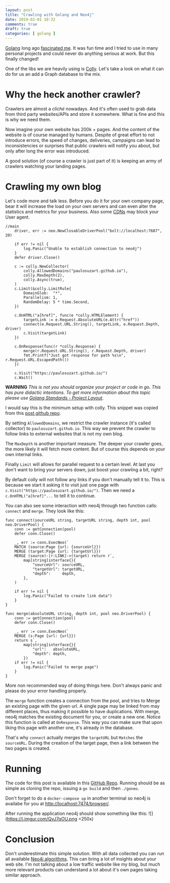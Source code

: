 ```yaml
---
layout: post
title: "Crawling with Golang and Neo4j"
date: 2019-02-01 10:32
comments: true
draft: true
categories: [ golang ]
---
```


[Golang](https://golang.org/) long ago [fascinated me](https://github.com/paulosuzart/gb). It was fun time and I tried to use in many personal projects and could never do anything serious at work. But this finally changed!

One of the libs we are heavily using is [Colly](http://go-colly.org/). Let's take a look on what it can do for us an add a Graph database to the mix.

<!--more-->

# Why the heck another crawler?

Crawlers are almost a _cliché_ nowadays. And it's often used to grab data from third party websites/APIs and store it somewhere. What is fine and this is why we need them.

Now imagine your own website has 200k + pages. And the content of the website is of course managed by humans. Despite of great effort to not introduce errors, the speed of changes, deliveries, campaigns can lead to inconsistencies or surprises that public crawlers will notify you about, but only after long the error was introduced.

A good solution (of course a crawler is just part of it) is keeping an army of crawlers watching your landing pages.

# Crawling my own blog

Let's code more and talk less. Before you do it for your own company page, bear it will increase the load on your own servers and can even alter the statistics and metrics for your business. Also some [CDNs](https://en.wikipedia.org/wiki/Content_delivery_network) may block your User agent.

```golang
//main
	driver, err := neo.NewClosableDriverPool("bolt://localhost:7687", 20)

	if err != nil {
		log.Panic("Unable to establish connection to neo4j")
	}
	defer driver.Close()

	c := colly.NewCollector(
		colly.AllowedDomains("paulosuzart.github.io"),
		colly.MaxDepth(2),
		colly.Async(true),
	)
	c.Limit(&colly.LimitRule{
		DomainGlob:  "*",
		Parallelism: 1,
		RandomDelay: 5 * time.Second,
	})

	c.OnHTML("a[href]", func(e *colly.HTMLElement) {
		targetLink := e.Request.AbsoluteURL(e.Attr("href"))
		connect(e.Request.URL.String(), targetLink, e.Request.Depth, driver)
		c.Visit(targetLink)
	})

	c.OnResponse(func(r *colly.Response) {
		merge(r.Request.URL.String(), r.Request.Depth, driver)
		fmt.Printf("Just got response for path %s\n", r.Request.URL.EscapedPath())
	})

	c.Visit("https://paulosuzart.github.io/")
	c.Wait()
```

**WARNING** *This is not you should organize your project or code in go. This has pure didactic intentions. To get more information about this topic please use [Golang Standards - Project Layout](https://github.com/golang-standards/project-layout)*.

I would say this is the minimum setup with colly. This snippet was copied from this [post github repo](https://github.com/paulosuzart/goneo-example).

By setting `AllowedDomains`, we restrict the crawler instance (it's called collector) to `paulosuzart.github.io`. This way we prevent the crawler to follow links to external websites that is not my own blog.

The `MaxDepth` is another important measure. The deeper your crawler goes, the more likely it will fetch more content. But of course this depends on your own internal links.

Finally `Limit` will allows for parallel request to a certain level. At last you don't want to bring your servers down, just boost your crawling a bit, right?

By default colly will not follow any links if you don't manually tell it to. This is because we start it asking it to visit just one page with `c.Visit("https://paulosuzart.github.io/")`. Then we need a `c.OnHTML("a[href]"...` to tell it to continue.

You can also see some interaction with neo4j through two function calls: `connect` and `merge`. They look like this:

```golang
func connect(sourceURL string, targetURL string, depth int, pool neo.DriverPool) {
	conn := getConnection(pool)
	defer conn.Close()

	_, err := conn.ExecNeo(`
	MATCH (source:Page {url: {sourceUrl}})
	MERGE (target:Page {url: {targetUrl}})
	MERGE (source)-[r:LINK]->(target) return r`,
		map[string]interface{}{
			"sourceUrl": sourceURL,
			"targetUrl": targetURL,
			"depth":     depth,
		},
	)

	if err != nil {
		log.Panic("Failed to create link data")
	}
}

func merge(absoluteURL string, depth int, pool neo.DriverPool) {
	conn := getConnection(pool)
	defer conn.Close()

	_, err := conn.ExecNeo(`
	MERGE (s:Page {url: {url}})
	return s`,
		map[string]interface{}{
			"url":   absoluteURL,
			"depth": depth,
		})
	if err != nil {
		log.Panic("Failed to merge page")
	}
}
```

More non recommended way of doing things here. Don't always panic and please do your error handling properly.

The `merge` function creates a connection from the pool, and tries to Merge an existing page with the given url. A single page may be linked from may different places, thus making it possible to have duplications. With merge, neo4j matches the existing document for you, or create a new one. Notice this function is called at `OnResponse`. This way you can make sure that upon liking this page with another one, it's already in the database.

That's why `connect` actually merges the `targetURL` but `Matches` the `sourceURL`. During the creation of the target page, then a link between the two pages is created.

# Running

The code for this post is available in this [GitHub Repo](https://github.com/paulosuzart/goneo-example). Running should be as simple as cloning the repo, issuing a `go build` and then `./goneo`.

Don't forget to do a `docker-compose up` in another terminal so neo4j is availabe for you at [http://localhost:7474/browser/](http://localhost:7474/browser/).

After running the application neo4j should show something like this:
![](https://i.imgur.com/QvJ7qOU.png =250x)


# Conclusion

Don't underestimate this simple solution. With all data collected you can run all available [Neo4j algorithms](https://neo4j.com/docs/graph-algorithms/current/). This can bring a lot of insights about your web site. I'm not talking about a low traffic website like my blog, but much more relevant products can understand a lot about it's own pages taking similar approach.



